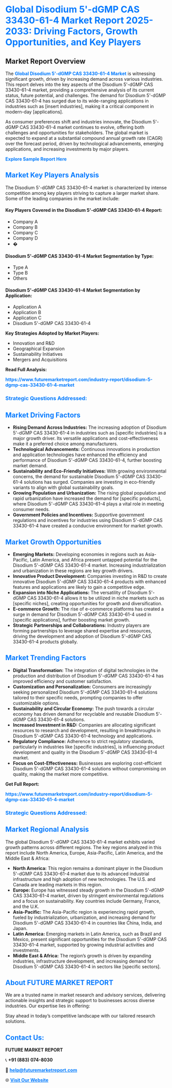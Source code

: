 <h1 style="color: #007BFF;">Global Disodium 5'-dGMP CAS 33430-61-4 Market Report 2025-2033: Driving Factors, Growth Opportunities, and Key Players</h1>

<section id="overview">
<h2>Market Report Overview</h2>
<p>The <a href="https://www.futuremarketreport.com/industry-report/disodium-5-dgmp-cas-33430-61-4-market" style="color: #007BFF; text-decoration: none;"><strong>Global Disodium 5'-dGMP CAS 33430-61-4 Market</strong></a> is witnessing significant growth, driven by increasing demand across various industries. This report delves into the key aspects of the Disodium 5'-dGMP CAS 33430-61-4 market, providing a comprehensive analysis of its current status, future potential, and challenges. The demand for Disodium 5'-dGMP CAS 33430-61-4 has surged due to its wide-ranging applications in industries such as [insert industries], making it a critical component in modern-day [applications].</p>
<p>As consumer preferences shift and industries innovate, the Disodium 5'-dGMP CAS 33430-61-4 market continues to evolve, offering both challenges and opportunities for stakeholders. The global market is expected to expand at a substantial compound annual growth rate (CAGR) over the forecast period, driven by technological advancements, emerging applications, and increasing investments by major players.</p>
</section>

<section id="overview">
<p><a href="https://www.futuremarketreport.com/request-sample/reportId=111050" style="color: #007BFF; text-decoration: none;"><strong>Explore Sample Report Here</strong></a></p>
</section>

<section id="key-players">
<h2 style="color: #007BFF;">Market Key Players Analysis</h2>
<p>The Disodium 5'-dGMP CAS 33430-61-4 market is characterized by intense competition among key players striving to capture a larger market share. Some of the leading companies in the market include:</p>
<h4>Key Players Covered in the Disodium 5'-dGMP CAS 33430-61-4 Report:</h4>
<ul><li>Company A</li><li>Company B</li><li>Company C</li><li>Company D</li><li>�</li></ul>
<h4>Disodium 5'-dGMP CAS 33430-61-4 Market Segmentation by Type:</h4>
<ul><li>Type A</li><li>Type B</li><li>Others</li></ul>

<h4>Disodium 5'-dGMP CAS 33430-61-4 Market Segmentation by Application:</h4>
<ul><li>Application A</li><li>Application B</li><li>Application C</li><li>Disodium 5&#039;-dGMP CAS 33430-61-4</li></ul>
<p><strong>Key Strategies Adopted by Market Players:</strong></p>
<ul>
<li>Innovation and R&D</li>
<li>Geographical Expansion</li>
<li>Sustainability Initiatives</li>
<li>Mergers and Acquisitions</li>
</ul>
</section>

<section>
<p><strong>Read Full Analysis: </strong></p><a href="https://www.futuremarketreport.com/industry-report/disodium-5-dgmp-cas-33430-61-4-market" style="color: #007BFF; text-decoration: none;"><strong>https://www.futuremarketreport.com/industry-report/disodium-5-dgmp-cas-33430-61-4-market</strong></a>
<h3 style="color: #007BFF;">Strategic Questions Addressed:</h3>
</section>

<section id="driving-factors">
<h2 style="color: #007BFF;">Market Driving Factors</h2>
<ul>
<li><strong>Rising Demand Across Industries:</strong> The increasing adoption of Disodium 5'-dGMP CAS 33430-61-4 in industries such as [specific industries] is a major growth driver. Its versatile applications and cost-effectiveness make it a preferred choice among manufacturers.</li>
<li><strong>Technological Advancements:</strong> Continuous innovations in production and application technologies have enhanced the efficiency and performance of Disodium 5'-dGMP CAS 33430-61-4, further boosting market demand.</li>
<li><strong>Sustainability and Eco-Friendly Initiatives:</strong> With growing environmental concerns, the demand for sustainable Disodium 5'-dGMP CAS 33430-61-4 solutions has surged. Companies are investing in eco-friendly variants to align with global sustainability goals.</li>
<li><strong>Growing Population and Urbanization:</strong> The rising global population and rapid urbanization have increased the demand for [specific products], where Disodium 5'-dGMP CAS 33430-61-4 plays a vital role in meeting consumer needs.</li>
<li><strong>Government Policies and Incentives:</strong> Supportive government regulations and incentives for industries using Disodium 5'-dGMP CAS 33430-61-4 have created a conducive environment for market growth.</li>
</ul>
</section>

<section id="growth-opportunities">
<h2 style="color: #007BFF;">Market Growth Opportunities</h2>
<ul>
<li><strong>Emerging Markets:</strong> Developing economies in regions such as Asia-Pacific, Latin America, and Africa present untapped potential for the Disodium 5'-dGMP CAS 33430-61-4 market. Increasing industrialization and urbanization in these regions are key growth drivers.</li>
<li><strong>Innovative Product Development:</strong> Companies investing in R&D to create innovative Disodium 5'-dGMP CAS 33430-61-4 products with enhanced features and applications are likely to gain a competitive edge.</li>
<li><strong>Expansion into Niche Applications:</strong> The versatility of Disodium 5'-dGMP CAS 33430-61-4 allows it to be utilized in niche markets such as [specific niches], creating opportunities for growth and diversification.</li>
<li><strong>E-commerce Growth:</strong> The rise of e-commerce platforms has created a surge in demand for Disodium 5'-dGMP CAS 33430-61-4 used in [specific applications], further boosting market growth.</li>
<li><strong>Strategic Partnerships and Collaborations:</strong> Industry players are forming partnerships to leverage shared expertise and resources, driving the development and adoption of Disodium 5'-dGMP CAS 33430-61-4 products globally.</li>
</ul>
</section>

<section id="trending-factors">
<h2 style="color: #007BFF;">Market Trending Factors</h2>
<ul>
<li><strong>Digital Transformation:</strong> The integration of digital technologies in the production and distribution of Disodium 5'-dGMP CAS 33430-61-4 has improved efficiency and customer satisfaction.</li>
<li><strong>Customization and Personalization:</strong> Consumers are increasingly seeking personalized Disodium 5'-dGMP CAS 33430-61-4 solutions tailored to their specific needs, prompting companies to offer customizable options.</li>
<li><strong>Sustainability and Circular Economy:</strong> The push towards a circular economy has driven demand for recyclable and reusable Disodium 5'-dGMP CAS 33430-61-4 solutions.</li>
<li><strong>Increased Investment in R&D:</strong> Companies are allocating significant resources to research and development, resulting in breakthroughs in Disodium 5'-dGMP CAS 33430-61-4 technology and applications.</li>
<li><strong>Regulatory Compliance:</strong> Adherence to strict regulatory standards, particularly in industries like [specific industries], is influencing product development and quality in the Disodium 5'-dGMP CAS 33430-61-4 market.</li>
<li><strong>Focus on Cost-Effectiveness:</strong> Businesses are exploring cost-efficient Disodium 5'-dGMP CAS 33430-61-4 solutions without compromising on quality, making the market more competitive.</li>
</ul>
</section>

<section>
<p><strong>Get Full Report: </strong></p><a href="https://www.futuremarketreport.com/industry-report/disodium-5-dgmp-cas-33430-61-4-market" style="color: #007BFF; text-decoration: none;"><strong>https://www.futuremarketreport.com/industry-report/disodium-5-dgmp-cas-33430-61-4-market</strong></a>
<h3 style="color: #007BFF;">Strategic Questions Addressed:</h3>
</section>


<section id="regional-analysis">
<h2 style="color: #007BFF;">Market Regional Analysis</h2>
<p>The global Disodium 5'-dGMP CAS 33430-61-4 market exhibits varied growth patterns across different regions. The key regions analyzed in this report include North America, Europe, Asia-Pacific, Latin America, and the Middle East & Africa:</p>
<ul>
<li><strong>North America:</strong> This region remains a dominant player in the Disodium 5'-dGMP CAS 33430-61-4 market due to its advanced industrial infrastructure and high adoption of new technologies. The U.S. and Canada are leading markets in this region.</li>
<li><strong>Europe:</strong> Europe has witnessed steady growth in the Disodium 5'-dGMP CAS 33430-61-4 market, driven by stringent environmental regulations and a focus on sustainability. Key countries include Germany, France, and the U.K.</li>
<li><strong>Asia-Pacific:</strong> The Asia-Pacific region is experiencing rapid growth, fueled by industrialization, urbanization, and increasing demand for Disodium 5'-dGMP CAS 33430-61-4 in countries like China, India, and Japan.</li>
<li><strong>Latin America:</strong> Emerging markets in Latin America, such as Brazil and Mexico, present significant opportunities for the Disodium 5'-dGMP CAS 33430-61-4 market, supported by growing industrial activities and investments.</li>
<li><strong>Middle East & Africa:</strong> The region’s growth is driven by expanding industries, infrastructure development, and increasing demand for Disodium 5'-dGMP CAS 33430-61-4 in sectors like [specific sectors].</li>
</ul>
</section>

<footer>
<h2 style="color: #007BFF;">About FUTURE MARKET REPORT</h2>
<p>We are a trusted name in market research and advisory services, delivering actionable insights and strategic support to businesses across diverse industries. Our expertise lies in offering:</p>

<p>Stay ahead in today’s competitive landscape with our tailored research solutions.</p>

<h2 style="color: #007BFF;">Contact Us:</h2>
<p><strong>FUTURE MARKET REPORT</strong></p>
<p>📞 <strong>+91 (883) 074-8030</strong></p>
<p>📧 <strong><a href="mailto:help@futuremarketreport.com" style="color: #007BFF;">help@futuremarketreport.com</a></strong></p>
<p>🌐 <strong><a href="https://www.futuremarketreport.com/" style="color: #007BFF;">Visit Our Website</a></strong></p>
</footer>